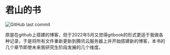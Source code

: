 # 君山的书

![GitHub last commit](https://img.shields.io/github/last-commit/luojunhui1/Book?label=JunShan%20Update&logo=Github)

原是在github上搭建的博客，但于2022年5月又觉得gitbook的形式更适于我做各种记录，于是将所有文件重新更新到腾讯云服务器上并开始搭建新的博客，本书的几个章节即使未来我研究生阶段发展的几个维度。

